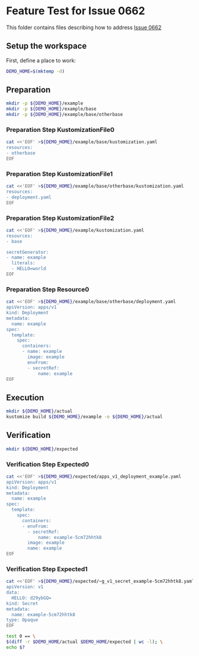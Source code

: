 # Feature Test for Issue 0662


This folder contains files describing how to address [Issue 0662](https://github.com/kubernetes-sigs/kustomize/issues/0662)

## Setup the workspace

First, define a place to work:

<!-- @makeWorkplace @test -->
```bash
DEMO_HOME=$(mktemp -d)
```

## Preparation

<!-- @makeDirectories @test -->
```bash
mkdir -p ${DEMO_HOME}/example
mkdir -p ${DEMO_HOME}/example/base
mkdir -p ${DEMO_HOME}/example/base/otherbase
```

### Preparation Step KustomizationFile0

<!-- @createKustomizationFile0 @test -->
```bash
cat <<'EOF' >${DEMO_HOME}/example/base/kustomization.yaml
resources:
- otherbase
EOF
```


### Preparation Step KustomizationFile1

<!-- @createKustomizationFile1 @test -->
```bash
cat <<'EOF' >${DEMO_HOME}/example/base/otherbase/kustomization.yaml
resources:
- deployment.yaml
EOF
```


### Preparation Step KustomizationFile2

<!-- @createKustomizationFile2 @test -->
```bash
cat <<'EOF' >${DEMO_HOME}/example/kustomization.yaml
resources:
- base

secretGenerator:
- name: example
  literals:
  - HELLO=world
EOF
```


### Preparation Step Resource0

<!-- @createResource0 @test -->
```bash
cat <<'EOF' >${DEMO_HOME}/example/base/otherbase/deployment.yaml
apiVersion: apps/v1
kind: Deployment
metadata:
  name: example
spec:
  template:
    spec:
      containers:
      - name: example
        image: example
        envFrom:
        - secretRef:
            name: example
EOF
```

## Execution

<!-- @build @test -->
```bash
mkdir ${DEMO_HOME}/actual
kustomize build ${DEMO_HOME}/example -o ${DEMO_HOME}/actual
```

## Verification

<!-- @createExpectedDir @test -->
```bash
mkdir ${DEMO_HOME}/expected
```


### Verification Step Expected0

<!-- @createExpected0 @test -->
```bash
cat <<'EOF' >${DEMO_HOME}/expected/apps_v1_deployment_example.yaml
apiVersion: apps/v1
kind: Deployment
metadata:
  name: example
spec:
  template:
    spec:
      containers:
      - envFrom:
        - secretRef:
            name: example-5cm72hhtk8
        image: example
        name: example
EOF
```


### Verification Step Expected1

<!-- @createExpected1 @test -->
```bash
cat <<'EOF' >${DEMO_HOME}/expected/~g_v1_secret_example-5cm72hhtk8.yaml
apiVersion: v1
data:
  HELLO: d29ybGQ=
kind: Secret
metadata:
  name: example-5cm72hhtk8
type: Opaque
EOF
```


<!-- @compareActualToExpected @test -->
```bash
test 0 == \
$(diff -r $DEMO_HOME/actual $DEMO_HOME/expected | wc -l); \
echo $?
```

